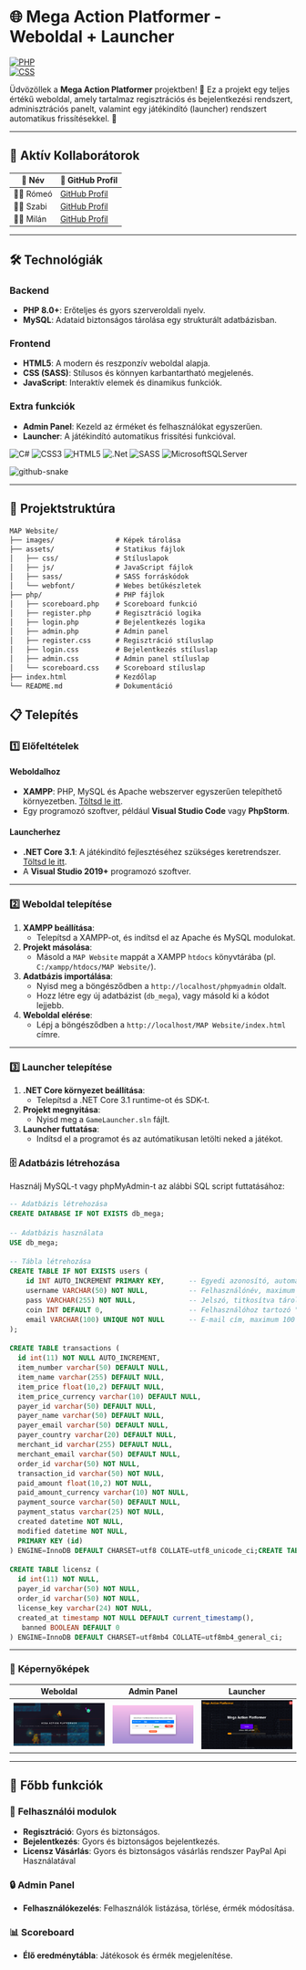 # 🌐 **Mega Action Platformer - Weboldal + Launcher**  
[![PHP](https://img.shields.io/badge/PHP-%5E8.0-blue)](https://www.php.net/)  
[![CSS](https://img.shields.io/badge/CSS-SASS%2FSCSS-ff69b4)](https://sass-lang.com/)  

Üdvözöllek a **Mega Action Platformer** projektben! 🎉 Ez a projekt egy teljes értékű weboldal, amely tartalmaz regisztrációs és bejelentkezési rendszert, adminisztrációs panelt, valamint egy játékindító (launcher) rendszert automatikus frissítésekkel. 🚀  

---

## 🚀 Aktív Kollaborátorok
| 👤 **Név**        | 🔗 **GitHub Profil** | 
|-------------------|-----------------------|
| 🧑‍💻 Rómeó | [GitHub Profil](https://github.com/KalmanRomeo) |
| 🧑‍💻 Szabi | [GitHub Profil](https://github.com/Szabi0147) |
| 🧑‍💻 Milán | [GitHub Profil](https://github.com/DagobertBacsi) |

---

## 🛠 **Technológiák**  

### Backend  
- **PHP 8.0+**: Erőteljes és gyors szerveroldali nyelv.  
- **MySQL**: Adataid biztonságos tárolása egy strukturált adatbázisban.  

### Frontend  
- **HTML5**: A modern és reszponzív weboldal alapja.  
- **CSS (SASS)**: Stílusos és könnyen karbantartható megjelenés.  
- **JavaScript**: Interaktív elemek és dinamikus funkciók.  

### Extra funkciók  
- **Admin Panel**: Kezeld az érméket és felhasználókat egyszerűen.  
- **Launcher**: A játékindító automatikus frissítési funkcióval.

![C#](https://img.shields.io/badge/c%23-%23239120.svg?style=for-the-badge&logo=csharp&logoColor=white) ![CSS3](https://img.shields.io/badge/css3-%231572B6.svg?style=for-the-badge&logo=css3&logoColor=white) ![HTML5](https://img.shields.io/badge/html5-%23E34F26.svg?style=for-the-badge&logo=html5&logoColor=white)  ![.Net](https://img.shields.io/badge/.NET-5C2D91?style=for-the-badge&logo=.net&logoColor=white) ![SASS](https://img.shields.io/badge/SASS-hotpink.svg?style=for-the-badge&logo=SASS&logoColor=white) ![MicrosoftSQLServer](https://img.shields.io/badge/Microsoft%20SQL%20Server-CC2927?style=for-the-badge&logo=microsoft%20sql%20server&logoColor=white)

<picture>
  <source media="(prefers-color-scheme: dark)" srcset="https://raw.githubusercontent.com/tobiasmeyhoefer/tobiasmeyhoefer/output/github-snake-dark.svg" />
  <source media="(prefers-color-scheme: light)" srcset="https://raw.githubusercontent.com/tobiasmeyhoefer/tobiasmeyhoefer/output/github-snake.svg" />
  <img alt="github-snake" src="https://raw.githubusercontent.com/tobiasmeyhoefer/tobiasmeyhoefer/output/github-snake.svg" />
</picture>

---

## 📂 **Projektstruktúra**  

```plaintext
MAP Website/
├── images/               # Képek tárolása
├── assets/               # Statikus fájlok
│   ├── css/              # Stíluslapok
│   ├── js/               # JavaScript fájlok
│   ├── sass/             # SASS forráskódok
│   └── webfont/          # Webes betűkészletek
├── php/                  # PHP fájlok
│   ├── scoreboard.php    # Scoreboard funkció
│   ├── register.php      # Regisztráció logika
│   ├── login.php         # Bejelentkezés logika
│   ├── admin.php         # Admin panel
│   ├── register.css      # Regisztráció stíluslap
│   ├── login.css         # Bejelentkezés stíluslap
│   ├── admin.css         # Admin panel stíluslap
│   └── scoreboard.css    # Scoreboard stíluslap
├── index.html            # Kezdőlap
└── README.md             # Dokumentáció
```

## 📋 **Telepítés**  

### 1️⃣ Előfeltételek  

#### Weboldalhoz  
- **XAMPP**: PHP, MySQL és Apache webszerver egyszerűen telepíthető környezetben. [Töltsd le itt](https://www.apachefriends.org/index.html).  
- Egy programozó szoftver, például **Visual Studio Code** vagy **PhpStorm**.  

#### Launcherhez  
- **.NET Core 3.1**: A játékindító fejlesztéséhez szükséges keretrendszer. [Töltsd le itt](https://dotnet.microsoft.com/download/dotnet/3.1).  
- A **Visual Studio 2019+** programozó szoftver.  

---

### 2️⃣ Weboldal telepítése  

1. **XAMPP beállítása**:  
   - Telepítsd a XAMPP-ot, és indítsd el az Apache és MySQL modulokat.  
2. **Projekt másolása**:  
   - Másold a `MAP Website` mappát a XAMPP `htdocs` könyvtárába (pl. `C:/xampp/htdocs/MAP Website/`).  
3. **Adatbázis importálása**:  
   - Nyisd meg a böngésződben a `http://localhost/phpmyadmin` oldalt.  
   - Hozz létre egy új adatbázist (`db_mega`), vagy másold ki a kódot lejjebb.  
4. **Weboldal elérése**:  
   - Lépj a böngésződben a `http://localhost/MAP Website/index.html` címre.

---
     
### 3️⃣ Launcher telepítése

1. **.NET Core környezet beállítása**:  
   - Telepítsd a .NET Core 3.1 runtime-ot és SDK-t.    
2. **Projekt megnyitása**:  
   - Nyisd meg a `GameLauncher.sln` fájlt.  
3. **Launcher futtatása**:  
   - Indítsd el a programot és az autómatikusan letölti neked a játékot.

### 🗄 **Adatbázis létrehozása**  

Használj MySQL-t vagy phpMyAdmin-t az alábbi SQL script futtatásához:  

```sql
-- Adatbázis létrehozása
CREATE DATABASE IF NOT EXISTS db_mega;

-- Adatbázis használata
USE db_mega;

-- Tábla létrehozása
CREATE TABLE IF NOT EXISTS users (
    id INT AUTO_INCREMENT PRIMARY KEY,      -- Egyedi azonosító, automatikusan növekvő
    username VARCHAR(50) NOT NULL,          -- Felhasználónév, maximum 50 karakter
    pass VARCHAR(255) NOT NULL,             -- Jelszó, titkosítva tárolva
    coin INT DEFAULT 0,                     -- Felhasználóhoz tartozó "coin", alapértelmezetten 0
    email VARCHAR(100) UNIQUE NOT NULL      -- E-mail cím, maximum 100 karakter, egyedi érték
);

CREATE TABLE transactions (
  id int(11) NOT NULL AUTO_INCREMENT,
  item_number varchar(50) DEFAULT NULL,
  item_name varchar(255) DEFAULT NULL,
  item_price float(10,2) DEFAULT NULL,
  item_price_currency varchar(10) DEFAULT NULL,
  payer_id varchar(50) DEFAULT NULL,
  payer_name varchar(50) DEFAULT NULL,
  payer_email varchar(50) DEFAULT NULL,
  payer_country varchar(20) DEFAULT NULL,
  merchant_id varchar(255) DEFAULT NULL,
  merchant_email varchar(50) DEFAULT NULL,
  order_id varchar(50) NOT NULL,
  transaction_id varchar(50) NOT NULL,
  paid_amount float(10,2) NOT NULL,
  paid_amount_currency varchar(10) NOT NULL,
  payment_source varchar(50) DEFAULT NULL,
  payment_status varchar(25) NOT NULL,
  created datetime NOT NULL,
  modified datetime NOT NULL,
  PRIMARY KEY (id)
) ENGINE=InnoDB DEFAULT CHARSET=utf8 COLLATE=utf8_unicode_ci;CREATE TABLE transactions (

CREATE TABLE licensz (
  id int(11) NOT NULL,
  payer_id varchar(50) NOT NULL,
  order_id varchar(50) NOT NULL,
  license_key varchar(24) NOT NULL,
  created_at timestamp NOT NULL DEFAULT current_timestamp(),
   banned BOOLEAN DEFAULT 0 
) ENGINE=InnoDB DEFAULT CHARSET=utf8mb4 COLLATE=utf8mb4_general_ci;

```

---

### 📸 **Képernyőképek**  

| **Weboldal**         | **Admin Panel**      | **Launcher**         |
|-----------------------|----------------------|----------------------|
| ![Weboldal Screenshot](MAP%20Website/images/screenshots/webpage.png) | ![Admin Panel Screenshot](MAP%20Website/images/screenshots/admin-panel.png) | ![Launcher Screenshot](MAP%20Website/images/screenshots/launcher.png) |

---

## 🚀 **Főbb funkciók**  

### 🌟 **Felhasználói modulok**  
- **Regisztráció**: Gyors és biztonságos.  
- **Bejelentkezés**: Gyors és biztonságos bejelentkezés.
- **Licensz Vásárlás**: Gyors és biztonságos vásárlás rendszer PayPal Api Használatával

### 🔒 **Admin Panel**  
- **Felhasználókezelés**: Felhasználók listázása, törlése, érmék módosítása.    

### 📊 **Scoreboard**  
- **Élő eredménytábla**: Játékosok és érmék megjelenítése.  
